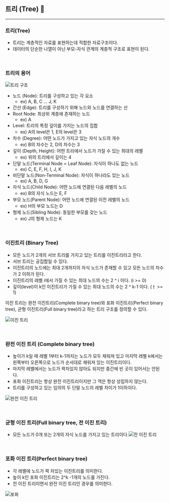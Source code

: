 ## 트리 (Tree) 🌲

---

### 트리(Tree)

* 트리는 계층적인 자료를 표현하는데 적합한 자료구조이다.
* 데이터의 단순한 나열이 아닌 부모-자식 관계의 계층적 구조로 표현이 된다.

<br>

### 트리의 용어

![트리 구조](https://user-images.githubusercontent.com/68210266/129723053-cb8af08b-024a-4e65-afce-138217417d8c.PNG)

* 노드 (Node): 트리를 구성하고 있는 각 요소 
  * ex) A, B, C ... J, K
* 간선 (Edge): 트리를 구성하기 위해 노드와 노드를 연결하는 선
* Root Node: 최상위 계층에 존재하는 노드 
  * ex) A
* Level: 트리의 특정 깊이를 가지는 노드의 집합 
  * ex) A의 level은 1, E의 level은 3
* 차수 (Degree): 어떤 노드가 가지고 있는 자식 노드의 개수
  * ex) B의 차수는 2, D의 차수는 3
* 깊이 (Depth, Height): 어떤 트리에서 노드가 가질 수 있는 최대의 레벨 
  * ex) 위의 트리에서 깊이는 4
* 단말 노드(Terminal Node = Leaf Node): 자식이 하나도 없는 노드 
  * ex) C, E, F, H, I, J, K
* 비단말 노드(Non-Terminal Node): 자식이 하나라도 있는 노드 
  * ex) A, B, D, G
* 자식 노드(Child Node): 어떤 노드에 연결된 다음 레벨의 노드 
  * ex) B의 자식 노드는 E, F
* 부모 노드(Parent Node): 어떤 노드에 연결된 이전 레벨의 노드 
  * ex) H의 부모 노드는 D
* 형제 노드(Sibling Node): 동일한 부모를 갖는 노드 
  * ex) J의 형제 노드는 K

<br>

### 이진트리 (Binary Tree)

* 모든 노드가 2개의 서브 트리를 가지고 있는 트리를 이진트리라고 한다.
* 서브 트리는 공집합일 수 있다.
* 이진트리의 노드에는 최대 2개까지의 자식 노드가 존재할 수  있고 모든 노드의 차수가 2 이하가 된다.
* 이진트리의 레벨 i에서 가질 수 있는 최대 노드의 수는 2 ^ i 이다. (i >= 0)
* 깊이(level)이 k인 이진트리가 가질 수 있는 최대 노드의 수는 2 ^ k-1 이다. (ㅏ >= 1)

이진 트리는 완전 이진트리(Complete binary tree)와 포화 이진트리(Perfect binary tree), 균형 이진트리(Full binary tree)라고 하는 트리 구조를 정의할 수 있다.

![이진 트리](https://user-images.githubusercontent.com/68210266/129727003-c304a65f-d30c-4a30-9059-7532a6df1856.PNG)

<br>

### 완전 이진 트리 (Complete  binary tree)

* 높이가 k일 때 레벨 1부터 k-1까지는 노드가 모두 채워져 있고 마지막 레벨 k에서는 왼쪽부터 오른쪽으로 노드가 순서대로 채워져 있는 이진트리이다.
* 마지막 레벨에서는 노드가 꽉차있지 않아도 되지만 중간에 빈 곳이 있어서는 안된다.
* 포화 이진트리는 항상 완전 이진트리이지만 그 역은 항상 성립하지 않는다.
* 트리를 구성하고 있는 임의의 두 단말 노드의 레벨 차이가 1이하이다.

![완전 이진 트리](https://user-images.githubusercontent.com/68210266/129727929-b7057985-f22b-40a9-bea5-1bda40f09e0f.PNG)

<br>

### 균형 이진 트리(Full binary tree, 전 이진 트리)

* 모든 노드가 0개 또는 2개의 자식 노드를 가지고 있는 트리이다.![전 이진 트리](https://user-images.githubusercontent.com/68210266/129728518-fe7abd7a-9183-4ddc-b3b6-2c47dc6bb2db.PNG)

<br>

### 포화 이진 트리(Perfect binary tree)

* 각 레벨에 노드가 꽉 차있는 이진트리를 의미한다.
* 높이 k인 포화 이진트리는 2^k -1개의 노드를 가진다.
* 전 이진 트리이면서 완전 이진 트리인 경우를 의미한다.

![포화](https://user-images.githubusercontent.com/68210266/129728985-ee487774-99b4-44d7-916c-76289db557cd.PNG)

